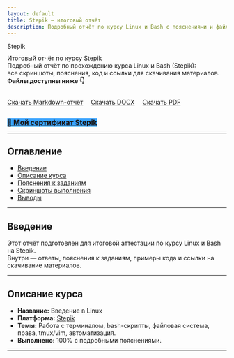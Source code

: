 ```yaml
---
layout: default
title: Stepik — итоговый отчёт
description: Подробный отчёт по курсу Linux и Bash с пояснениями и файлами для скачивания.
---
```


<div class="hero">
  <span class="blog-tag-stepik">Stepik</span>
  <div class="hero-title" style="margin-top:10px;">Итоговый отчёт по курсу Stepik</div>
  <div class="hero-desc">
    Подробный отчёт по прохождению курса Linux и Bash (Stepik):<br>
    все скриншоты, пояснения, код и ссылки для скачивания материалов.<br>
    <b>Файлы доступны ниже 👇</b>
  </div>
  <div style="margin-top:1.8em;">
    <a class="button-main" href="{{ site.baseurl }}/stepik/report.md" download>Скачать Markdown-отчёт</a>
    <a class="button-main" href="{{ site.baseurl }}/stepik/report.docx" download style="margin-left:1em;">Скачать DOCX</a>
    <a class="button-main" href="{{ site.baseurl }}/stepik/report.pdf" download style="margin-left:1em;">Скачать PDF</a>
  </div>
  <div style="margin-top:2em;">
    <a class="button-main" href="https://stepik.org/cert/2856336" target="_blank" style="background:#38a3ff;font-weight:800;font-size:1.15em;">
      🏅 Мой сертификат Stepik
    </a>
  </div>
</div>

---

## Оглавление

- [Введение](#введение)
- [Описание курса](#описание-курса)
- [Пояснения к заданиям](#пояснения-к-заданиям)
- [Скриншоты выполнения](#скриншоты-выполнения)
- [Выводы](#выводы)

---

## Введение

Этот отчёт подготовлен для итоговой аттестации по курсу Linux и Bash на Stepik.<br>
Внутри — ответы, пояснения к заданиям, примеры кода и ссылки на скачивание материалов.

---

## Описание курса

- **Название:** Введение в Linux
- **Платформа:** [Stepik](https://stepik.org/)
- **Темы:** Работа с терминалом, bash-скрипты, файловая система, права, tmux/vim, автоматизация.
- **Выполнено:** 100% с подробными пояснениями.

---
